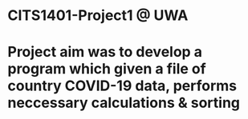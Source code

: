 # CITS1401-Project1 @ UWA
# Project aim was to develop a program which given a file of country COVID-19 data, performs neccessary calculations & sorting
